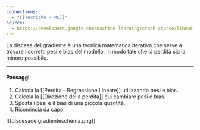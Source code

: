 ```yaml
---
connections:
  - "[[Tecniche - ML]]"
source:
  - https://developers.google.com/machine-learning/crash-course/linear-regression/gradient-descent?hl=it
---
```

La discesa del gradiente è una tecnica matematica iterativa che serve a trovare i corretti pesi e bias del modello, in modo tale che la perdità sia la minore possibile.

---
#### Passaggi

1. Calcola la [[Perdita - Regressione Lineare]] utilizzando pesi e bias.
2. Calcola la [[Direzione della perdita]] cui cambiare pesi e bias. 
3. Sposta i pesi e il bias di una piccola quantità.
4. Ricomincia da capo.

![[discesadelgradienteschema.png]]


